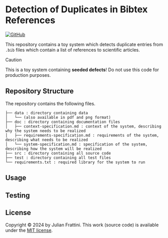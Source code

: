 # Detection of Duplicates in Bibtex References

[![GitHub](https://img.shields.io/github/license/bth-dipt-teaching/bsv-duplicate)](./LICENSE)

This repository contains a toy system which detects duplicate entries from `.bib` files which contain a list of references to scientific articles.

> [!CAUTION]
> This is a toy system containing **seeded defects**! Do not use this code for production purposes.

## Repository Structure

The repository contains the following files.

```
├── data : directory containing data
│   └── (also available in pdf and png format)
├── doc : directory containing documentation files
│   ├── context-specification.md : context of the system, describing why the system needs to be realized
│   ├── requirements-specification.md : requirements of the system, describing what needs to be realized
│   └── system-specification.md : specification of the system, describing how the system will be realized
├── src : directory containing all source code
├── test : directory containing all test files
└── requirements.txt : required library for the system to run
```

## Usage

## Testing

## License

Copyright © 2024 by Julian Frattini. 
This work (source code) is available under the [MIT license](./LICENSE).
